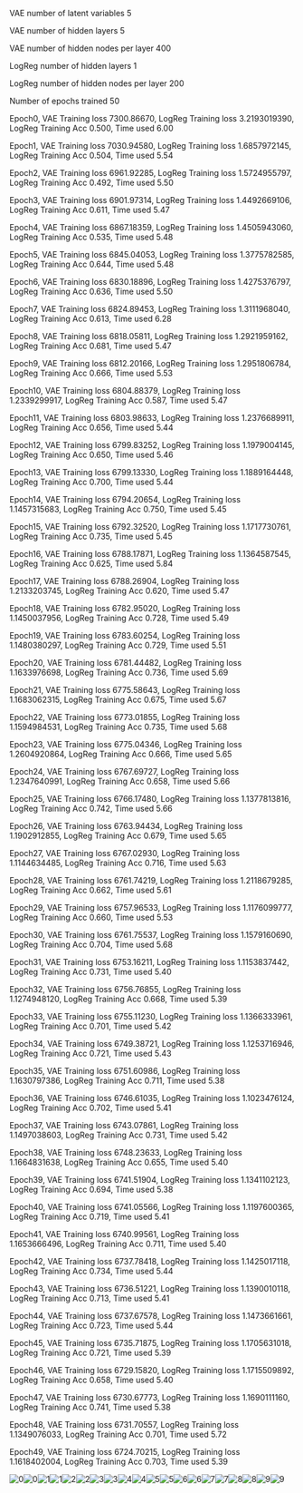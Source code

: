 VAE number of latent variables 	5

VAE number of hidden layers 	5

VAE number of hidden nodes per layer 	400

LogReg number of hidden layers 	1

LogReg number of hidden nodes per layer 	200

Number of epochs trained 	50

Epoch0, VAE Training loss 7300.86670, LogReg Training loss 3.2193019390, LogReg Training Acc 0.500, Time used 6.00

Epoch1, VAE Training loss 7030.94580, LogReg Training loss 1.6857972145, LogReg Training Acc 0.504, Time used 5.54

Epoch2, VAE Training loss 6961.92285, LogReg Training loss 1.5724955797, LogReg Training Acc 0.492, Time used 5.50

Epoch3, VAE Training loss 6901.97314, LogReg Training loss 1.4492669106, LogReg Training Acc 0.611, Time used 5.47

Epoch4, VAE Training loss 6867.18359, LogReg Training loss 1.4505943060, LogReg Training Acc 0.535, Time used 5.48

Epoch5, VAE Training loss 6845.04053, LogReg Training loss 1.3775782585, LogReg Training Acc 0.644, Time used 5.48

Epoch6, VAE Training loss 6830.18896, LogReg Training loss 1.4275376797, LogReg Training Acc 0.636, Time used 5.50

Epoch7, VAE Training loss 6824.89453, LogReg Training loss 1.3111968040, LogReg Training Acc 0.613, Time used 6.28

Epoch8, VAE Training loss 6818.05811, LogReg Training loss 1.2921959162, LogReg Training Acc 0.681, Time used 5.47

Epoch9, VAE Training loss 6812.20166, LogReg Training loss 1.2951806784, LogReg Training Acc 0.666, Time used 5.53

Epoch10, VAE Training loss 6804.88379, LogReg Training loss 1.2339299917, LogReg Training Acc 0.587, Time used 5.47

Epoch11, VAE Training loss 6803.98633, LogReg Training loss 1.2376689911, LogReg Training Acc 0.656, Time used 5.44

Epoch12, VAE Training loss 6799.83252, LogReg Training loss 1.1979004145, LogReg Training Acc 0.650, Time used 5.46

Epoch13, VAE Training loss 6799.13330, LogReg Training loss 1.1889164448, LogReg Training Acc 0.700, Time used 5.44

Epoch14, VAE Training loss 6794.20654, LogReg Training loss 1.1457315683, LogReg Training Acc 0.750, Time used 5.45

Epoch15, VAE Training loss 6792.32520, LogReg Training loss 1.1717730761, LogReg Training Acc 0.735, Time used 5.45

Epoch16, VAE Training loss 6788.17871, LogReg Training loss 1.1364587545, LogReg Training Acc 0.625, Time used 5.84

Epoch17, VAE Training loss 6788.26904, LogReg Training loss 1.2133203745, LogReg Training Acc 0.620, Time used 5.47

Epoch18, VAE Training loss 6782.95020, LogReg Training loss 1.1450037956, LogReg Training Acc 0.728, Time used 5.49

Epoch19, VAE Training loss 6783.60254, LogReg Training loss 1.1480380297, LogReg Training Acc 0.729, Time used 5.51

Epoch20, VAE Training loss 6781.44482, LogReg Training loss 1.1633976698, LogReg Training Acc 0.736, Time used 5.69

Epoch21, VAE Training loss 6775.58643, LogReg Training loss 1.1683062315, LogReg Training Acc 0.675, Time used 5.67

Epoch22, VAE Training loss 6773.01855, LogReg Training loss 1.1594984531, LogReg Training Acc 0.735, Time used 5.68

Epoch23, VAE Training loss 6775.04346, LogReg Training loss 1.2604920864, LogReg Training Acc 0.666, Time used 5.65

Epoch24, VAE Training loss 6767.69727, LogReg Training loss 1.2347640991, LogReg Training Acc 0.658, Time used 5.66

Epoch25, VAE Training loss 6766.17480, LogReg Training loss 1.1377813816, LogReg Training Acc 0.742, Time used 5.66

Epoch26, VAE Training loss 6763.94434, LogReg Training loss 1.1902912855, LogReg Training Acc 0.679, Time used 5.65

Epoch27, VAE Training loss 6767.02930, LogReg Training loss 1.1144634485, LogReg Training Acc 0.716, Time used 5.63

Epoch28, VAE Training loss 6761.74219, LogReg Training loss 1.2118679285, LogReg Training Acc 0.662, Time used 5.61

Epoch29, VAE Training loss 6757.96533, LogReg Training loss 1.1176099777, LogReg Training Acc 0.660, Time used 5.53

Epoch30, VAE Training loss 6761.75537, LogReg Training loss 1.1579160690, LogReg Training Acc 0.704, Time used 5.68

Epoch31, VAE Training loss 6753.16211, LogReg Training loss 1.1153837442, LogReg Training Acc 0.731, Time used 5.40

Epoch32, VAE Training loss 6756.76855, LogReg Training loss 1.1274948120, LogReg Training Acc 0.668, Time used 5.39

Epoch33, VAE Training loss 6755.11230, LogReg Training loss 1.1366333961, LogReg Training Acc 0.701, Time used 5.42

Epoch34, VAE Training loss 6749.38721, LogReg Training loss 1.1253716946, LogReg Training Acc 0.721, Time used 5.43

Epoch35, VAE Training loss 6751.60986, LogReg Training loss 1.1630797386, LogReg Training Acc 0.711, Time used 5.38

Epoch36, VAE Training loss 6746.61035, LogReg Training loss 1.1023476124, LogReg Training Acc 0.702, Time used 5.41

Epoch37, VAE Training loss 6743.07861, LogReg Training loss 1.1497038603, LogReg Training Acc 0.731, Time used 5.42

Epoch38, VAE Training loss 6748.23633, LogReg Training loss 1.1664831638, LogReg Training Acc 0.655, Time used 5.40

Epoch39, VAE Training loss 6741.51904, LogReg Training loss 1.1341102123, LogReg Training Acc 0.694, Time used 5.38

Epoch40, VAE Training loss 6741.05566, LogReg Training loss 1.1197600365, LogReg Training Acc 0.719, Time used 5.41

Epoch41, VAE Training loss 6740.99561, LogReg Training loss 1.1653666496, LogReg Training Acc 0.711, Time used 5.40

Epoch42, VAE Training loss 6737.78418, LogReg Training loss 1.1425017118, LogReg Training Acc 0.734, Time used 5.44

Epoch43, VAE Training loss 6736.51221, LogReg Training loss 1.1390010118, LogReg Training Acc 0.713, Time used 5.41

Epoch44, VAE Training loss 6737.67578, LogReg Training loss 1.1473661661, LogReg Training Acc 0.723, Time used 5.44

Epoch45, VAE Training loss 6735.71875, LogReg Training loss 1.1705631018, LogReg Training Acc 0.721, Time used 5.39

Epoch46, VAE Training loss 6729.15820, LogReg Training loss 1.1715509892, LogReg Training Acc 0.658, Time used 5.40

Epoch47, VAE Training loss 6730.67773, LogReg Training loss 1.1690111160, LogReg Training Acc 0.741, Time used 5.38

Epoch48, VAE Training loss 6731.70557, LogReg Training loss 1.1349076033, LogReg Training Acc 0.701, Time used 5.72

Epoch49, VAE Training loss 6724.70215, LogReg Training loss 1.1618402004, LogReg Training Acc 0.703, Time used 5.39

![0](./0.png)![0](./test_0.png)![1](./1.png)![1](./test_1.png)![2](./2.png)![2](./test_2.png)![3](./3.png)![3](./test_3.png)![4](./4.png)![4](./test_4.png)![5](./5.png)![5](./test_5.png)![6](./6.png)![6](./test_6.png)![7](./7.png)![7](./test_7.png)![8](./8.png)![8](./test_8.png)![9](./9.png)![9](./test_9.png)